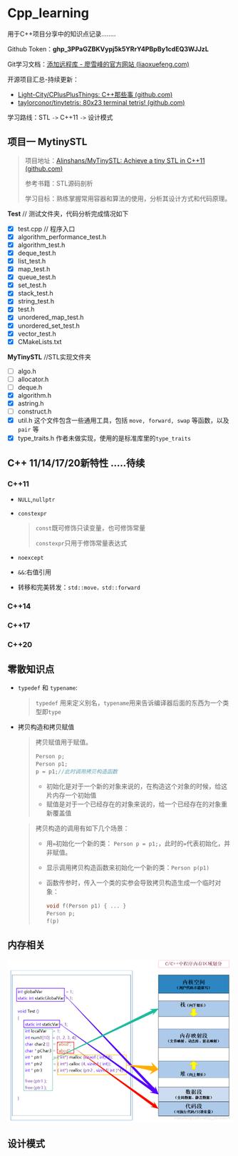 # Cpp_learning

用于C++项目分享中的知识点记录........

Github Token：**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**

Git学习文档：[添加远程库 - 廖雪峰的官方网站 (liaoxuefeng.com)](https://www.liaoxuefeng.com/wiki/896043488029600/898732864121440)

开源项目汇总-持续更新：

- [Light-City/CPlusPlusThings: C++那些事 (github.com)](https://github.com/Light-City/CPlusPlusThings)
- [taylorconor/tinytetris: 80x23 terminal tetris! (github.com)](https://github.com/taylorconor/tinytetris)

学习路线：STL `->`  C++11 `->`  设计模式

## 项目一 MytinySTL

> 项目地址：[Alinshans/MyTinySTL: Achieve a tiny STL in C++11 (github.com)](https://github.com/Alinshans/MyTinySTL)
>
> 参考书籍：STL源码剖析
>
> 学习目标：熟练掌握常用容器和算法的使用，分析其设计方式和代码原理。

**Test**       	         // 测试文件夹，代码分析完成情况如下

- [x] test.cpp      // 程序入口
- [x] algorithm_performance_test.h
- [x] algorithm_test.h
- [x] deque_test.h
- [x] list_test.h
- [x] map_test.h
- [x] queue_test.h
- [x] set_test.h
- [x] stack_test.h
- [x] string_test.h
- [x] test.h
- [x] unordered_map_test.h
- [x] unordered_set_test.h
- [x] vector_test.h
- [x] CMakeLists.txt

**MyTinySTL**   //STL实现文件夹

 - [ ] algo.h
 - [ ] allocator.h
 - [ ] deque.h 
 - [x] algorithm.h
 - [x] astring.h
 - [ ] construct.h
 - [x] util.h   这个文件包含一些通用工具，包括 `move, forward, swap` 等函数，以及 `pair` 等 
 - [x] type_traits.h   作者未做实现，使用的是标准库里的`type_traits`

## C++ 11/14/17/20新特性 .....待续

### C++11

- `NULL`,`nullptr`

- `constexpr`

  > `const`既可修饰只读变量，也可修饰常量
  >
  > `constexpr`只用于修饰常量表达式

- `noexcept`

- `&&`:右值引用

- 转移和完美转发：`std::move，std::forward`

### C++14

### C++17

### C++20

## 零散知识点

- `typedef` 和 `typename`:

  >  `typedef` 用来定义别名，`typename`用来告诉编译器后面的东西为一个类型即`type`

- 拷贝构造和拷贝赋值

  > 拷贝赋值用于赋值。
  >
  > ```c++
  > Person p;
  > Person p1;
  > p = p1;//此时调用拷贝构造函数
  > ```
  >
  > - 初始化是对于一个新的对象来说的，在构造这个对象的时候，给这片内存一个初始值
  > - 赋值是对于一个已经存在的对象来说的，给一个已经存在的对象重新覆盖值

  > 拷贝构造的调用有如下几个场景：
  >
  > - 用`=`初始化一个新的类： `Person p = p1;`，此时的`=`代表初始化，并非赋值。
  >
  > - 显示调用拷贝构造函数来初始化一个新的类：`Person p(p1)`
  >
  > - 函数传参时，传入一个类的实参会导致拷贝构造生成一个临时对象：
  >
  >   ```c++
  >   void f(Person p1) { ... }
  >   Person p;
  >   f(p)
  >   ```

## 内存相关

<img src="README.assets/watermark,type_ZmFuZ3poZW5naGVpdGk,shadow_10,text_aHR0cHM6Ly9ibG9nLmNzZG4ubmV0L3FxXzM5MTgzMDM0,size_16,color_FFFFFF,t_70.png" alt="在这里插入图片描述" style="zoom:80%;" />

## 设计模式

